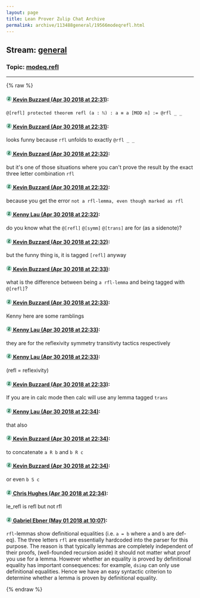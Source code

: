 ```yaml
---
layout: page
title: Lean Prover Zulip Chat Archive 
permalink: archive/113488general/19566modeqrefl.html
---
```


## Stream: [general](index.html)
### Topic: [modeq.refl](19566modeqrefl.html)

---


{% raw %}
#### [![Click to go to Zulip](../../assets/img/zulip2.png) Kevin Buzzard (Apr 30 2018 at 22:31)](https://leanprover.zulipchat.com/#narrow/stream/113488-general/topic/modeq.refl/near/125911585):
`@[refl] protected theorem refl (a : ℕ) : a ≡ a [MOD n] := @rfl _ _`

#### [![Click to go to Zulip](../../assets/img/zulip2.png) Kevin Buzzard (Apr 30 2018 at 22:31)](https://leanprover.zulipchat.com/#narrow/stream/113488-general/topic/modeq.refl/near/125911591):
looks funny because `rfl` unfolds to exactly `@rfl _ _`

#### [![Click to go to Zulip](../../assets/img/zulip2.png) Kevin Buzzard (Apr 30 2018 at 22:32)](https://leanprover.zulipchat.com/#narrow/stream/113488-general/topic/modeq.refl/near/125911637):
but it's one of those situations where you can't prove the result by the exact three letter combination `rfl`

#### [![Click to go to Zulip](../../assets/img/zulip2.png) Kevin Buzzard (Apr 30 2018 at 22:32)](https://leanprover.zulipchat.com/#narrow/stream/113488-general/topic/modeq.refl/near/125911646):
because you get the error `not a rfl-lemma, even though marked as rfl`

#### [![Click to go to Zulip](../../assets/img/zulip2.png) Kenny Lau (Apr 30 2018 at 22:32)](https://leanprover.zulipchat.com/#narrow/stream/113488-general/topic/modeq.refl/near/125911647):
do you know what the `@[refl]` `@[symm]` `@[trans]` are for (as a sidenote)?

#### [![Click to go to Zulip](../../assets/img/zulip2.png) Kevin Buzzard (Apr 30 2018 at 22:32)](https://leanprover.zulipchat.com/#narrow/stream/113488-general/topic/modeq.refl/near/125911658):
but the funny thing is, it is tagged `[refl]` anyway

#### [![Click to go to Zulip](../../assets/img/zulip2.png) Kevin Buzzard (Apr 30 2018 at 22:33)](https://leanprover.zulipchat.com/#narrow/stream/113488-general/topic/modeq.refl/near/125911673):
what is the difference between being `a rfl-lemma` and being tagged with `@[refl]`?

#### [![Click to go to Zulip](../../assets/img/zulip2.png) Kevin Buzzard (Apr 30 2018 at 22:33)](https://leanprover.zulipchat.com/#narrow/stream/113488-general/topic/modeq.refl/near/125911678):
Kenny here are some ramblings

#### [![Click to go to Zulip](../../assets/img/zulip2.png) Kenny Lau (Apr 30 2018 at 22:33)](https://leanprover.zulipchat.com/#narrow/stream/113488-general/topic/modeq.refl/near/125911683):
they are for the reflexivity symmetry transitivty tactics respectively

#### [![Click to go to Zulip](../../assets/img/zulip2.png) Kenny Lau (Apr 30 2018 at 22:33)](https://leanprover.zulipchat.com/#narrow/stream/113488-general/topic/modeq.refl/near/125911686):
(refl = reflexivity)

#### [![Click to go to Zulip](../../assets/img/zulip2.png) Kevin Buzzard (Apr 30 2018 at 22:33)](https://leanprover.zulipchat.com/#narrow/stream/113488-general/topic/modeq.refl/near/125911688):
If you are in calc mode then calc will use any lemma tagged `trans`

#### [![Click to go to Zulip](../../assets/img/zulip2.png) Kenny Lau (Apr 30 2018 at 22:34)](https://leanprover.zulipchat.com/#narrow/stream/113488-general/topic/modeq.refl/near/125911732):
that also

#### [![Click to go to Zulip](../../assets/img/zulip2.png) Kevin Buzzard (Apr 30 2018 at 22:34)](https://leanprover.zulipchat.com/#narrow/stream/113488-general/topic/modeq.refl/near/125911735):
to concatenate `a R b` and `b R c`

#### [![Click to go to Zulip](../../assets/img/zulip2.png) Kevin Buzzard (Apr 30 2018 at 22:34)](https://leanprover.zulipchat.com/#narrow/stream/113488-general/topic/modeq.refl/near/125911738):
or even `b S c`

#### [![Click to go to Zulip](../../assets/img/zulip2.png) Chris Hughes (Apr 30 2018 at 22:34)](https://leanprover.zulipchat.com/#narrow/stream/113488-general/topic/modeq.refl/near/125911741):
le_refl is refl but not rfl

#### [![Click to go to Zulip](../../assets/img/zulip2.png) Gabriel Ebner (May 01 2018 at 10:07)](https://leanprover.zulipchat.com/#narrow/stream/113488-general/topic/modeq.refl/near/125934512):
`rfl`-lemmas show definitional equalities (i.e. `a = b` where `a` and `b` are def-eq).  The three letters `rfl` are essentially hardcoded into the parser for this purpose.  The reason is that typically lemmas are completely independent of their proofs, (well-founded recursion aside) it should not matter what proof you use for a lemma.  However whether an equality is proved by definitional equality has important consequences: for example, `dsimp` can only use definitional equalities.  Hence we have an easy syntactic criterion to determine whether a lemma is proven by definitional equality.


{% endraw %}
